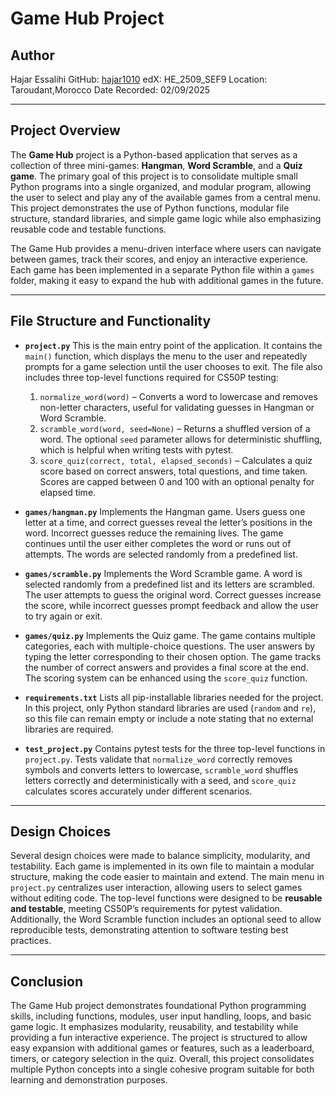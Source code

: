 # Game Hub Project


## Author
Hajar Essalihi
GitHub: [hajar1010](https://github.com/hajar1010)
edX: HE_2509_SEF9
Location: Taroudant,Morocco
Date Recorded: 02/09/2025

---

## Project Overview
The **Game Hub** project is a Python-based application that serves as a collection of three mini-games: **Hangman**, **Word Scramble**, and a **Quiz game**. The primary goal of this project is to consolidate multiple small Python programs into a single organized, and modular program, allowing the user to select and play any of the available games from a central menu. This project demonstrates the use of Python functions, modular file structure, standard libraries, and simple game logic while also emphasizing reusable code and testable functions.

The Game Hub provides a menu-driven interface where users can navigate between games, track their scores, and enjoy an interactive experience. Each game has been implemented in a separate Python file within a `games` folder, making it easy to expand the hub with additional games in the future.

---

## File Structure and Functionality

- **`project.py`**
  This is the main entry point of the application. It contains the `main()` function, which displays the menu to the user and repeatedly prompts for a game selection until the user chooses to exit. The file also includes three top-level functions required for CS50P testing:
  1. `normalize_word(word)` – Converts a word to lowercase and removes non-letter characters, useful for validating guesses in Hangman or Word Scramble.
  2. `scramble_word(word, seed=None)` – Returns a shuffled version of a word. The optional `seed` parameter allows for deterministic shuffling, which is helpful when writing tests with pytest.
  3. `score_quiz(correct, total, elapsed_seconds)` – Calculates a quiz score based on correct answers, total questions, and time taken. Scores are capped between 0 and 100 with an optional penalty for elapsed time.

- **`games/hangman.py`**
  Implements the Hangman game. Users guess one letter at a time, and correct guesses reveal the letter’s positions in the word. Incorrect guesses reduce the remaining lives. The game continues until the user either completes the word or runs out of attempts. The words are selected randomly from a predefined list.

- **`games/scramble.py`**
  Implements the Word Scramble game. A word is selected randomly from a predefined list and its letters are scrambled. The user attempts to guess the original word. Correct guesses increase the score, while incorrect guesses prompt feedback and allow the user to try again or exit.

- **`games/quiz.py`**
  Implements the Quiz game. The game contains multiple categories, each with multiple-choice questions. The user answers by typing the letter corresponding to their chosen option. The game tracks the number of correct answers and provides a final score at the end. The scoring system can be enhanced using the `score_quiz` function.

- **`requirements.txt`**
  Lists all pip-installable libraries needed for the project. In this project, only Python standard libraries are used (`random` and `re`), so this file can remain empty or include a note stating that no external libraries are required.

- **`test_project.py`**
  Contains pytest tests for the three top-level functions in `project.py`. Tests validate that `normalize_word` correctly removes symbols and converts letters to lowercase, `scramble_word` shuffles letters correctly and deterministically with a seed, and `score_quiz` calculates scores accurately under different scenarios.

---

## Design Choices
Several design choices were made to balance simplicity, modularity, and testability. Each game is implemented in its own file to maintain a modular structure, making the code easier to maintain and extend. The main menu in `project.py` centralizes user interaction, allowing users to select games without editing code. The top-level functions were designed to be **reusable and testable**, meeting CS50P’s requirements for pytest validation. Additionally, the Word Scramble function includes an optional seed to allow reproducible tests, demonstrating attention to software testing best practices.

---

## Conclusion
The Game Hub project demonstrates foundational Python programming skills, including functions, modules, user input handling, loops, and basic game logic. It emphasizes modularity, reusability, and testability while providing a fun interactive experience. The project is structured to allow easy expansion with additional games or features, such as a leaderboard, timers, or category selection in the quiz. Overall, this project consolidates multiple Python concepts into a single cohesive program suitable for both learning and demonstration purposes.

